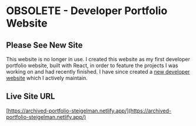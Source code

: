 # OBSOLETE - Developer Portfolio Website

## Please See New Site
This website is no longer in use. I created this website as my first developer portfolio website, built with React, in order to feature the projects I was working on and had recently finished. I have since created a [new developer website](https://www.helloimjoey.com/) which I actively maintain.

## Live Site URL
[https://archived-portfolio-steigelman.netlify.app/](https://archived-portfolio-steigelman.netlify.app/)

